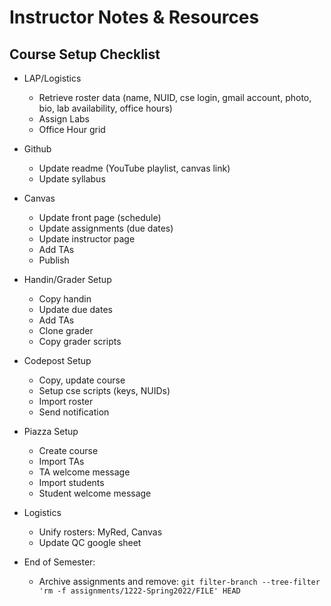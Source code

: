 
# Instructor Notes & Resources

## Course Setup Checklist

* LAP/Logistics
  * Retrieve roster data (name, NUID,  cse login, gmail account, photo, bio, lab availability, office hours)
  * Assign Labs
  * Office Hour grid

* Github
  * Update readme (YouTube playlist, canvas link)
  * Update syllabus

* Canvas
  * Update front page (schedule)
  * Update assignments (due dates)
  * Update instructor page
  * Add TAs
  * Publish

* Handin/Grader Setup
  * Copy handin
  * Update due dates
  * Add TAs
  * Clone grader
  * Copy grader scripts

* Codepost Setup
  * Copy, update course
  * Setup cse scripts (keys, NUIDs)
  * Import roster
  * Send notification

* Piazza Setup
  * Create course
  * Import TAs
  * TA welcome message
  * Import students
  * Student welcome message

* Logistics
  * Unify rosters: MyRed, Canvas
  * Update QC google sheet

* End of Semester:
  * Archive assignments and remove: `git filter-branch --tree-filter 'rm -f assignments/1222-Spring2022/FILE' HEAD`
